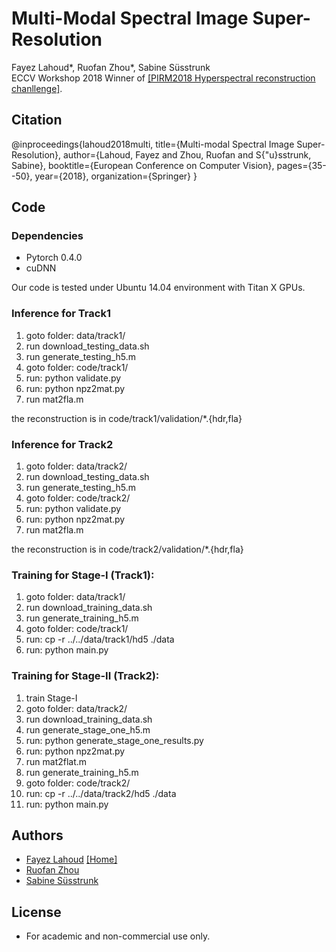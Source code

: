 # Multi-Modal Spectral Image Super-Resolution
Fayez Lahoud*, Ruofan Zhou*, Sabine Süsstrunk  
ECCV Workshop 2018
Winner of [[PIRM2018 Hyperspectral reconstruction chanllenge]](https://pirm2018.org/).

## Citation
@inproceedings{lahoud2018multi,
  title={Multi-modal Spectral Image Super-Resolution},
  author={Lahoud, Fayez and Zhou, Ruofan and S{\"u}sstrunk, Sabine},
  booktitle={European Conference on Computer Vision},
  pages={35--50},
  year={2018},
  organization={Springer}
}

## Code
### Dependencies
- Pytorch 0.4.0
- cuDNN

Our code is tested under Ubuntu 14.04 environment with Titan X GPUs.

### Inference for Track1
1. goto folder: data/track1/
2. run download_testing_data.sh
3. run generate_testing_h5.m
4. goto folder: code/track1/
5. run: python validate.py
6. run: python npz2mat.py
7. run mat2fla.m

the reconstruction is in code/track1/validation/*.{hdr,fla}

### Inference for Track2
1. goto folder: data/track2/
2. run download_testing_data.sh
3. run generate_testing_h5.m
4. goto folder: code/track2/
5. run: python validate.py
6. run: python npz2mat.py
7. run mat2fla.m

the reconstruction is in code/track2/validation/*.{hdr,fla}

### Training for Stage-I (Track1):
1. goto folder: data/track1/
2. run download_training_data.sh
3. run generate_training_h5.m
4. goto folder: code/track1/
5. run: cp -r ../../data/track1/hd5 ./data
6. run: python main.py 

### Training for Stage-II (Track2):
1. train Stage-I
2. goto folder: data/track2/
3. run download_training_data.sh
4. run generate_stage_one_h5.m
5. run: python generate_stage_one_results.py
6. run: python npz2mat.py
7. run mat2flat.m
8. run generate_training_h5.m
9. goto folder: code/track2/
10. run: cp -r ../../data/track2/hd5 ./data
11. run: python main.py

## Authors
- [Fayez Lahoud](http://ivrl.epfl.ch/people/Lahoud) [[Home]](http://fayez.me)
- [Ruofan Zhou](https://ivrl.epfl.ch/people/Zhou)
- [Sabine Süsstrunk](https://ivrl.epfl.ch/people/susstrunk)

## License
- For academic and non-commercial use only.
